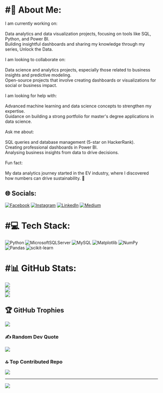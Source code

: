 # #💫 About Me:
 I am currently working on:<br><br>Data analytics and data visualization projects, focusing on tools like SQL, Python, and Power BI.<br>Building insightful dashboards and sharing my knowledge through my series, Unlock the Data.<br><br> I am looking to collaborate on:<br><br>Data science and analytics projects, especially those related to business insights and predictive modeling.<br>Open-source projects that involve creating dashboards or visualizations for social or business impact.<br><br> I am looking for help with:<br><br>Advanced machine learning and data science concepts to strengthen my expertise.<br>Guidance on building a strong portfolio for master's degree applications in data science.<br><br> Ask me about:<br><br>SQL queries and database management (5-star on HackerRank).<br>Creating professional dashboards in Power BI.<br>Analysing business insights from data to drive decisions.<br><br> Fun fact:<br><br>My data analytics journey started in the EV industry, where I discovered how numbers can drive sustainability. 🌱


## 🌐 Socials:
[![Facebook](https://img.shields.io/badge/Facebook-%231877F2.svg?logo=Facebook&logoColor=white)](https://facebook.com/https://www.facebook.com/share/15aVLbg3Bh/) [![Instagram](https://img.shields.io/badge/Instagram-%23E4405F.svg?logo=Instagram&logoColor=white)](https://instagram.com/@the.data.alchemist) [![LinkedIn](https://img.shields.io/badge/LinkedIn-%230077B5.svg?logo=linkedin&logoColor=white)](https://linkedin.com/in/www.linkedin.com/in/rafianalytics) [![Medium](https://img.shields.io/badge/Medium-12100E?logo=medium&logoColor=white)](https://medium.com/@@ahmedrafi.analytics) 

# #💻 Tech Stack:
![Python](https://img.shields.io/badge/python-3670A0?style=flat&logo=python&logoColor=ffdd54) ![MicrosoftSQLServer](https://img.shields.io/badge/Microsoft%20SQL%20Server-CC2927?style=flat&logo=microsoft%20sql%20server&logoColor=white) ![MySQL](https://img.shields.io/badge/mysql-4479A1.svg?style=flat&logo=mysql&logoColor=white) ![Matplotlib](https://img.shields.io/badge/Matplotlib-%23ffffff.svg?style=flat&logo=Matplotlib&logoColor=black) ![NumPy](https://img.shields.io/badge/numpy-%23013243.svg?style=flat&logo=numpy&logoColor=white) ![Pandas](https://img.shields.io/badge/pandas-%23150458.svg?style=flat&logo=pandas&logoColor=white) ![scikit-learn](https://img.shields.io/badge/scikit--learn-%23F7931E.svg?style=flat&logo=scikit-learn&logoColor=white)
# #📊 GitHub Stats:
![](https://github-readme-stats.vercel.app/api?username=Data-Sherlock&theme=dark&hide_border=false&include_all_commits=true&count_private=false)<br/>
![](https://github-readme-streak-stats.herokuapp.com/?user=Data-Sherlock&theme=dark&hide_border=false)<br/>
![](https://github-readme-stats.vercel.app/api/top-langs/?username=Data-Sherlock&theme=dark&hide_border=false&include_all_commits=true&count_private=false&layout=compact)

## 🏆 GitHub Trophies
![](https://github-profile-trophy.vercel.app/?username=Data-Sherlock&theme=radical&no-frame=true&no-bg=false&margin-w=4)

### ✍️ Random Dev Quote
![](https://quotes-github-readme.vercel.app/api?type=horizontal&theme=radical)

### 🔝 Top Contributed Repo
![](https://github-contributor-stats.vercel.app/api?username=Data-Sherlock&limit=5&theme=dark&combine_all_yearly_contributions=true)

---
[![](https://visitcount.itsvg.in/api?id=Data-Sherlock&icon=9&color=4)](https://visitcount.itsvg.in)

<!-- Proudly created with GPRM ( https://gprm.itsvg.in ) -->
